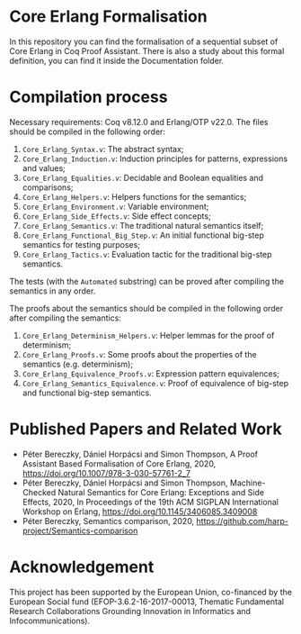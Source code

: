# Core Erlang Formalisation

In this repository you can find the formalisation of a sequential subset of Core Erlang in Coq Proof Assistant. There is also a study about this formal definition, you can find it inside the Documentation folder.

# Compilation process

Necessary requirements: Coq v8.12.0 and Erlang/OTP v22.0. The files should be compiled in the following order:

1. `Core_Erlang_Syntax.v`: The abstract syntax;
2. `Core_Erlang_Induction.v`: Induction principles for patterns, expressions and values;
3. `Core_Erlang_Equalities.v`: Decidable and Boolean equalities and comparisons;
4. `Core_Erlang_Helpers.v`: Helpers functions for the semantics;
5. `Core_Erlang_Environment.v`: Variable environment;
6. `Core_Erlang_Side_Effects.v`: Side effect concepts;
7. `Core_Erlang_Semantics.v`: The traditional natural semantics itself;
8. `Core_Erlang_Functional_Big_Step.v`: An initial functional big-step semantics for testing purposes;
9. `Core_Erlang_Tactics.v`: Evaluation tactic for the traditional big-step semantics.

The tests (with the `Automated` substring) can be proved after compiling the semantics in any order.

The proofs about the semantics should be compiled in the following order after compiling the semantics:

1. `Core_Erlang_Determinism_Helpers.v`: Helper lemmas for the proof of determinism;
2. `Core_Erlang_Proofs.v`: Some proofs about the properties of the semantics (e.g. determinism);
3. `Core_Erlang_Equivalence_Proofs.v`: Expression pattern equivalences;
4. `Core_Erlang_Semantics_Equivalence.v`: Proof of equivalence of big-step and functional big-step semantics.

# Published Papers and Related Work

- Péter Bereczky, Dániel Horpácsi and Simon Thompson, A Proof Assistant Based Formalisation of Core Erlang, 2020, https://doi.org/10.1007/978-3-030-57761-2_7
- Péter Bereczky, Dániel Horpácsi and Simon Thompson, Machine-Checked Natural Semantics for Core Erlang: Exceptions and Side Effects, 2020, In Proceedings of the 19th ACM SIGPLAN International Workshop on Erlang, https://doi.org/10.1145/3406085.3409008
- Péter Bereczky, Semantics comparison, 2020, https://github.com/harp-project/Semantics-comparison

# Acknowledgement

This project has been supported by the European Union, co-financed by the European Social fund (EFOP-3.6.2-16-2017-00013, Thematic Fundamental Research Collaborations Grounding Innovation in Informatics and Infocommunications).
